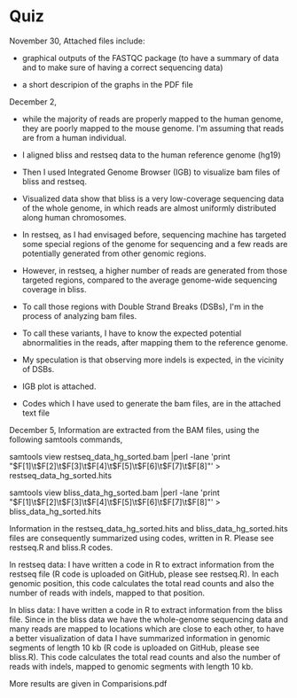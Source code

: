 # Quiz

November 30,
Attached files include:

- graphical outputs of the FASTQC package (to have a summary of data and to make sure of having a correct sequencing data)

- a short descripion of the graphs in the PDF file


December 2,
- while the majority of reads are properly mapped to the human genome, they are poorly mapped to the mouse genome. I'm assuming that reads are from a human individual.
- I aligned bliss and restseq data to the human reference genome (hg19)
- Then I used Integrated Genome Browser (IGB) to visualize bam files of bliss and restseq.
- Visualized data show that bliss is a very low-coverage sequencing data of the whole genome, in which reads are almost uniformly distributed along human chromosomes. 
- In restseq, as I had envisaged before, sequencing machine has targeted some special regions of the genome for sequencing and a few reads are potentially generated from other genomic regions.
- However, in restseq, a higher number of reads are generated from those targeted regions, compared to the average genome-wide sequencing coverage in bliss.
- To call those regions with Double Strand Breaks (DSBs), I'm in the process of analyzing bam files. 
- To call these variants, I have to know the expected potential abnormalities in the reads, after mapping them to the reference genome.
- My speculation is that observing more indels is expected, in the vicinity of DSBs.  


- IGB plot is attached.
- Codes which I have used to generate the bam files, are in the attached text file


December 5,
Information are extracted from the BAM files, using the following samtools commands,

samtools view  restseq_data_hg_sorted.bam |perl -lane 'print "$F[1]\t$F[2]\t$F[3]\t$F[4]\t$F[5]\t$F[6]\t$F[7]\t$F[8]"' > restseq_data_hg_sorted.hits


samtools view  bliss_data_hg_sorted.bam |perl -lane 'print "$F[1]\t$F[2]\t$F[3]\t$F[4]\t$F[5]\t$F[6]\t$F[7]\t$F[8]"' > bliss_data_hg_sorted.hits


Information in the restseq_data_hg_sorted.hits and bliss_data_hg_sorted.hits files are consequently summarized using codes, written in R. Please see restseq.R and bliss.R codes.

In restseq data:
I have written a code in R to extract information from the restseq file (R code is uploaded on GitHub, please see restseq.R). In each genomic position, this code calculates the total read counts and also the number of reads with indels, mapped to that position.  

In bliss data:
I have written a code in R to extract information from the bliss file. Since in the bliss data we have the whole-genome sequencing data and many reads are mapped to locations which are close to each other, to have a better visualization of data I have summarized information in genomic segments of length  10 kb (R code is uploaded on GitHub, please see bliss.R).  This code calculates the total read counts and also the number of reads with indels, mapped to genomic segments with length 10 kb. 

More results are given in Comparisions.pdf
